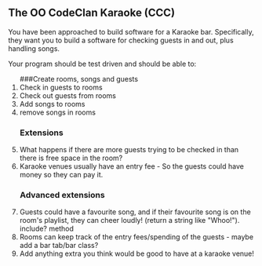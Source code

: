 ## The OO CodeClan Karaoke (CCC)
You have been approached to build software for a Karaoke bar. Specifically, they want you to build a software for checking guests in and out, plus handling songs.

Your program should be test driven and should be able to:

<ol>
###Create rooms, songs and guests
<li>Check in guests to rooms</li>
<li>Check out guests from rooms</li>
<li>Add songs to rooms</li>
<li>remove songs in rooms</li>

### Extensions
<li>What happens if there are more guests trying to be checked in than there is free space in the room?  </li>
<li>Karaoke venues usually have an entry fee - So the guests could have money so they can pay it.</li>


### Advanced extensions
<li>Guests could have a favourite song, and if their favourite song is on the room's playlist, they can cheer loudly! (return a string like "Whoo!").  include? method</li>
<li>Rooms can keep track of the entry fees/spending of the guests - maybe add a bar tab/bar class?</li>
<li>Add anything extra you think would be good to have at a karaoke venue!</li>
</ol>
